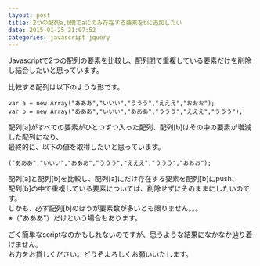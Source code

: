 ```yaml
---
layout: post
title: 2つの配列a,b間でaにのみ存在する要素をbに追加したい
date: 2015-01-25 21:07:52
categories: javascript jquery
---
```

<p>Javascriptで2つの配列の要素を比較し、配列間で重複している要素だけを削除し結合したいと思っています。</p>

<p>比較する配列は以下のような形です。</p>

<pre class="lang-javascript prettyprint-override"><code>var a = new Array("あああ","いいい","ううう","えええ","おおお");
var b = new Array("あああ","いいい","あああ","ううう","えええ","ううう");
</code></pre>

<p>配列[a]がすべての要素がひとつずつ入った配列、配列[b]はその中の要素が増減した配列になり、<br>
最終的に、以下の値を取得したいと思っています。</p>

<pre class="lang-javascript prettyprint-override"><code>("あああ","いいい","あああ","ううう","えええ","ううう","おおお");
</code></pre>

<p>配列[a]と配列[b]を比較し、配列[a]にだけ存在する要素を配列[b]にpush、<br>
配列[b]の中で重複している要素については、削除せずにそのままにしたいのです。<br>
しかも、必ず配列[b]のほうが要素数が多いとも限りません。。。<br>
※（"あああ"）だけという場合もあります。</p>

<p>ごく簡単なscriptなのかもしれないのですが、思うような結果になかなか辿り着けません。<br>
お力をお貸しください。どうぞよろしくお願いいたします。</p>
